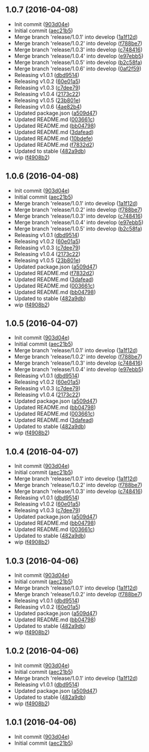 <a name="1.0.7"></a>
## 1.0.7 (2016-04-08)


* Init commit
 ([903d04e](https://github.com/ralphcrisostomo/gulp-aws-lambda/commit/903d04e))
* Initial commit
 ([aec21b5](https://github.com/ralphcrisostomo/gulp-aws-lambda/commit/aec21b5))
* Merge branch 'release/1.0.1' into develop
 ([1a1f12d](https://github.com/ralphcrisostomo/gulp-aws-lambda/commit/1a1f12d))
* Merge branch 'release/1.0.2' into develop
 ([f788be7](https://github.com/ralphcrisostomo/gulp-aws-lambda/commit/f788be7))
* Merge branch 'release/1.0.3' into develop
 ([c748416](https://github.com/ralphcrisostomo/gulp-aws-lambda/commit/c748416))
* Merge branch 'release/1.0.4' into develop
 ([e97ebb5](https://github.com/ralphcrisostomo/gulp-aws-lambda/commit/e97ebb5))
* Merge branch 'release/1.0.5' into develop
 ([b2c58fa](https://github.com/ralphcrisostomo/gulp-aws-lambda/commit/b2c58fa))
* Merge branch 'release/1.0.6' into develop
 ([0af2f59](https://github.com/ralphcrisostomo/gulp-aws-lambda/commit/0af2f59))
* Releasing v1.0.1
 ([dbd9514](https://github.com/ralphcrisostomo/gulp-aws-lambda/commit/dbd9514))
* Releasing v1.0.2
 ([60e01a5](https://github.com/ralphcrisostomo/gulp-aws-lambda/commit/60e01a5))
* Releasing v1.0.3
 ([c7dee79](https://github.com/ralphcrisostomo/gulp-aws-lambda/commit/c7dee79))
* Releasing v1.0.4
 ([2173c22](https://github.com/ralphcrisostomo/gulp-aws-lambda/commit/2173c22))
* Releasing v1.0.5
 ([23b801e](https://github.com/ralphcrisostomo/gulp-aws-lambda/commit/23b801e))
* Releasing v1.0.6
 ([4ae82b4](https://github.com/ralphcrisostomo/gulp-aws-lambda/commit/4ae82b4))
* Updated package.json
 ([a509d47](https://github.com/ralphcrisostomo/gulp-aws-lambda/commit/a509d47))
* Updated README.md
 ([003661c](https://github.com/ralphcrisostomo/gulp-aws-lambda/commit/003661c))
* Updated README.md
 ([bb04798](https://github.com/ralphcrisostomo/gulp-aws-lambda/commit/bb04798))
* Updated README.md
 ([3dafead](https://github.com/ralphcrisostomo/gulp-aws-lambda/commit/3dafead))
* Updated README.md
 ([10bdefe](https://github.com/ralphcrisostomo/gulp-aws-lambda/commit/10bdefe))
* Updated README.md
 ([f7832d2](https://github.com/ralphcrisostomo/gulp-aws-lambda/commit/f7832d2))
* Updated to stable
 ([482a9db](https://github.com/ralphcrisostomo/gulp-aws-lambda/commit/482a9db))
* wip
 ([f4908b2](https://github.com/ralphcrisostomo/gulp-aws-lambda/commit/f4908b2))



<a name="1.0.6"></a>
## 1.0.6 (2016-04-08)


* Init commit
 ([903d04e](https://github.com/ralphcrisostomo/gulp-aws-lambda/commit/903d04e))
* Initial commit
 ([aec21b5](https://github.com/ralphcrisostomo/gulp-aws-lambda/commit/aec21b5))
* Merge branch 'release/1.0.1' into develop
 ([1a1f12d](https://github.com/ralphcrisostomo/gulp-aws-lambda/commit/1a1f12d))
* Merge branch 'release/1.0.2' into develop
 ([f788be7](https://github.com/ralphcrisostomo/gulp-aws-lambda/commit/f788be7))
* Merge branch 'release/1.0.3' into develop
 ([c748416](https://github.com/ralphcrisostomo/gulp-aws-lambda/commit/c748416))
* Merge branch 'release/1.0.4' into develop
 ([e97ebb5](https://github.com/ralphcrisostomo/gulp-aws-lambda/commit/e97ebb5))
* Merge branch 'release/1.0.5' into develop
 ([b2c58fa](https://github.com/ralphcrisostomo/gulp-aws-lambda/commit/b2c58fa))
* Releasing v1.0.1
 ([dbd9514](https://github.com/ralphcrisostomo/gulp-aws-lambda/commit/dbd9514))
* Releasing v1.0.2
 ([60e01a5](https://github.com/ralphcrisostomo/gulp-aws-lambda/commit/60e01a5))
* Releasing v1.0.3
 ([c7dee79](https://github.com/ralphcrisostomo/gulp-aws-lambda/commit/c7dee79))
* Releasing v1.0.4
 ([2173c22](https://github.com/ralphcrisostomo/gulp-aws-lambda/commit/2173c22))
* Releasing v1.0.5
 ([23b801e](https://github.com/ralphcrisostomo/gulp-aws-lambda/commit/23b801e))
* Updated package.json
 ([a509d47](https://github.com/ralphcrisostomo/gulp-aws-lambda/commit/a509d47))
* Updated README.md
 ([f7832d2](https://github.com/ralphcrisostomo/gulp-aws-lambda/commit/f7832d2))
* Updated README.md
 ([3dafead](https://github.com/ralphcrisostomo/gulp-aws-lambda/commit/3dafead))
* Updated README.md
 ([003661c](https://github.com/ralphcrisostomo/gulp-aws-lambda/commit/003661c))
* Updated README.md
 ([bb04798](https://github.com/ralphcrisostomo/gulp-aws-lambda/commit/bb04798))
* Updated to stable
 ([482a9db](https://github.com/ralphcrisostomo/gulp-aws-lambda/commit/482a9db))
* wip
 ([f4908b2](https://github.com/ralphcrisostomo/gulp-aws-lambda/commit/f4908b2))



<a name="1.0.5"></a>
## 1.0.5 (2016-04-07)


* Init commit
 ([903d04e](https://github.com/ralphcrisostomo/gulp-aws-lambda/commit/903d04e))
* Initial commit
 ([aec21b5](https://github.com/ralphcrisostomo/gulp-aws-lambda/commit/aec21b5))
* Merge branch 'release/1.0.1' into develop
 ([1a1f12d](https://github.com/ralphcrisostomo/gulp-aws-lambda/commit/1a1f12d))
* Merge branch 'release/1.0.2' into develop
 ([f788be7](https://github.com/ralphcrisostomo/gulp-aws-lambda/commit/f788be7))
* Merge branch 'release/1.0.3' into develop
 ([c748416](https://github.com/ralphcrisostomo/gulp-aws-lambda/commit/c748416))
* Merge branch 'release/1.0.4' into develop
 ([e97ebb5](https://github.com/ralphcrisostomo/gulp-aws-lambda/commit/e97ebb5))
* Releasing v1.0.1
 ([dbd9514](https://github.com/ralphcrisostomo/gulp-aws-lambda/commit/dbd9514))
* Releasing v1.0.2
 ([60e01a5](https://github.com/ralphcrisostomo/gulp-aws-lambda/commit/60e01a5))
* Releasing v1.0.3
 ([c7dee79](https://github.com/ralphcrisostomo/gulp-aws-lambda/commit/c7dee79))
* Releasing v1.0.4
 ([2173c22](https://github.com/ralphcrisostomo/gulp-aws-lambda/commit/2173c22))
* Updated package.json
 ([a509d47](https://github.com/ralphcrisostomo/gulp-aws-lambda/commit/a509d47))
* Updated README.md
 ([bb04798](https://github.com/ralphcrisostomo/gulp-aws-lambda/commit/bb04798))
* Updated README.md
 ([003661c](https://github.com/ralphcrisostomo/gulp-aws-lambda/commit/003661c))
* Updated README.md
 ([3dafead](https://github.com/ralphcrisostomo/gulp-aws-lambda/commit/3dafead))
* Updated to stable
 ([482a9db](https://github.com/ralphcrisostomo/gulp-aws-lambda/commit/482a9db))
* wip
 ([f4908b2](https://github.com/ralphcrisostomo/gulp-aws-lambda/commit/f4908b2))



<a name="1.0.4"></a>
## 1.0.4 (2016-04-07)


* Init commit
 ([903d04e](https://github.com/ralphcrisostomo/gulp-aws-lambda/commit/903d04e))
* Initial commit
 ([aec21b5](https://github.com/ralphcrisostomo/gulp-aws-lambda/commit/aec21b5))
* Merge branch 'release/1.0.1' into develop
 ([1a1f12d](https://github.com/ralphcrisostomo/gulp-aws-lambda/commit/1a1f12d))
* Merge branch 'release/1.0.2' into develop
 ([f788be7](https://github.com/ralphcrisostomo/gulp-aws-lambda/commit/f788be7))
* Merge branch 'release/1.0.3' into develop
 ([c748416](https://github.com/ralphcrisostomo/gulp-aws-lambda/commit/c748416))
* Releasing v1.0.1
 ([dbd9514](https://github.com/ralphcrisostomo/gulp-aws-lambda/commit/dbd9514))
* Releasing v1.0.2
 ([60e01a5](https://github.com/ralphcrisostomo/gulp-aws-lambda/commit/60e01a5))
* Releasing v1.0.3
 ([c7dee79](https://github.com/ralphcrisostomo/gulp-aws-lambda/commit/c7dee79))
* Updated package.json
 ([a509d47](https://github.com/ralphcrisostomo/gulp-aws-lambda/commit/a509d47))
* Updated README.md
 ([bb04798](https://github.com/ralphcrisostomo/gulp-aws-lambda/commit/bb04798))
* Updated README.md
 ([003661c](https://github.com/ralphcrisostomo/gulp-aws-lambda/commit/003661c))
* Updated to stable
 ([482a9db](https://github.com/ralphcrisostomo/gulp-aws-lambda/commit/482a9db))
* wip
 ([f4908b2](https://github.com/ralphcrisostomo/gulp-aws-lambda/commit/f4908b2))



<a name="1.0.3"></a>
## 1.0.3 (2016-04-06)


* Init commit
 ([903d04e](https://github.com/ralphcrisostomo/gulp-aws-lambda/commit/903d04e))
* Initial commit
 ([aec21b5](https://github.com/ralphcrisostomo/gulp-aws-lambda/commit/aec21b5))
* Merge branch 'release/1.0.1' into develop
 ([1a1f12d](https://github.com/ralphcrisostomo/gulp-aws-lambda/commit/1a1f12d))
* Merge branch 'release/1.0.2' into develop
 ([f788be7](https://github.com/ralphcrisostomo/gulp-aws-lambda/commit/f788be7))
* Releasing v1.0.1
 ([dbd9514](https://github.com/ralphcrisostomo/gulp-aws-lambda/commit/dbd9514))
* Releasing v1.0.2
 ([60e01a5](https://github.com/ralphcrisostomo/gulp-aws-lambda/commit/60e01a5))
* Updated package.json
 ([a509d47](https://github.com/ralphcrisostomo/gulp-aws-lambda/commit/a509d47))
* Updated README.md
 ([bb04798](https://github.com/ralphcrisostomo/gulp-aws-lambda/commit/bb04798))
* Updated to stable
 ([482a9db](https://github.com/ralphcrisostomo/gulp-aws-lambda/commit/482a9db))
* wip
 ([f4908b2](https://github.com/ralphcrisostomo/gulp-aws-lambda/commit/f4908b2))



<a name="1.0.2"></a>
## 1.0.2 (2016-04-06)


* Init commit
 ([903d04e](https://github.com/ralphcrisostomo/gulp-aws-lambda/commit/903d04e))
* Initial commit
 ([aec21b5](https://github.com/ralphcrisostomo/gulp-aws-lambda/commit/aec21b5))
* Merge branch 'release/1.0.1' into develop
 ([1a1f12d](https://github.com/ralphcrisostomo/gulp-aws-lambda/commit/1a1f12d))
* Releasing v1.0.1
 ([dbd9514](https://github.com/ralphcrisostomo/gulp-aws-lambda/commit/dbd9514))
* Updated package.json
 ([a509d47](https://github.com/ralphcrisostomo/gulp-aws-lambda/commit/a509d47))
* Updated to stable
 ([482a9db](https://github.com/ralphcrisostomo/gulp-aws-lambda/commit/482a9db))
* wip
 ([f4908b2](https://github.com/ralphcrisostomo/gulp-aws-lambda/commit/f4908b2))



<a name="1.0.1"></a>
## 1.0.1 (2016-04-06)


* Init commit
 ([903d04e](https://github.com/ralphcrisostomo/gulp-starter-kit/commit/903d04e))
* Initial commit
 ([aec21b5](https://github.com/ralphcrisostomo/gulp-starter-kit/commit/aec21b5))



